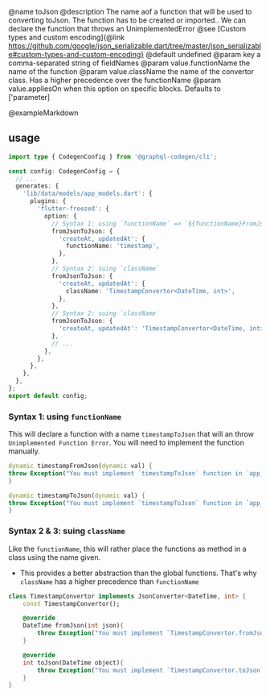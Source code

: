 @name toJson
@description The name aof a function that will be used to converting toJson.
The function has to be created or imported..
We can declare the function that throws an UnimplementedError
@see [Custom types and custom encoding]{@link https://github.com/google/json_serializable.dart/tree/master/json_serializable#custom-types-and-custom-encoding}
@default undefined
@param key a comma-separated string of fieldNames
@param value.functionName the name of the function
@param value.className the name of the convertor class. Has a higher precedence over the functionName
@param value.appliesOn when this option on specific blocks. Defaults to ['parameter]

@exampleMarkdown

## usage

```ts filename="codegen.ts"
import type { CodegenConfig } from '@graphql-codegen/cli';

const config: CodegenConfig = {
  // ...
  generates: {
    'lib/data/models/app_models.dart': {
      plugins: {
        'flutter-freezed': {
          option: {
            // Syntax 1: using `functionName` => `${functionName}FromJson` && `${functionName}ToJson`
            fromJsonToJson: {
              'createAt, updatedAt': {
                functionName: 'timestamp',
              },
            },
            // Syntax 2: suing `className`
            fromJsonToJson: {
              'createAt, updatedAt': {
                className: 'TimestampConvertor<DateTime, int>',
              },
            },
            // Syntax 2: suing `className`
            fromJsonToJson: {
              'createAt, updatedAt': 'TimestampConvertor<DateTime, int>',
            },
            // ...
          },
        },
      },
    },
  },
};
export default config;
```

### Syntax 1: using `functionName`

This will declare a function with a name `timestampToJson` that will an throw `Unimplemented Function Error`. You will need to implement the function manually.

```dart filename="app_models.dart"
dynamic timestampFromJson(dynamic val) {
throw Exception("You must implement `timestampToJson` function in `app_models.dart`");
}

dynamic timestampToJson(dynamic val) {
throw Exception("You must implement `timestampToJson` function in `app_models.dart`");
}
```

### Syntax 2 & 3: suing `className`

Like the `functionName`, this will rather place the functions as method in a class using the name given.

- This provides a better abstraction than the global functions. That's why `className` has a higher precedence than `functionName`

```dart filename="app_models.dart"
class TimestampConvertor implements JsonConverter<DateTime, int> {
    const TimestampConvertor();

    @override
    DateTime fromJson(int json){
        throw Exception("You must implement `TimestampConvertor.fromJson` method in `app_models.dart`");
    }

    @override
    int toJson(DateTime object){
        throw Exception("You must implement `TimestampConvertor.toJson` method in `app_models.dart`");
    }
}
```
